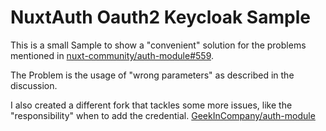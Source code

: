 # NuxtAuth Oauth2 Keycloak Sample

This is a small Sample to show a "convenient" solution for the problems mentioned in
[nuxt-community/auth-module#559](https://github.com/nuxt-community/auth-module/issues/559).  

The Problem is the usage of "wrong parameters" as described in the discussion.

I also created a different fork that tackles some more issues, like the "responsibility" when to add the credential.
[GeekInCompany/auth-module](https://github.com/GeekInCompany/auth-module)  
